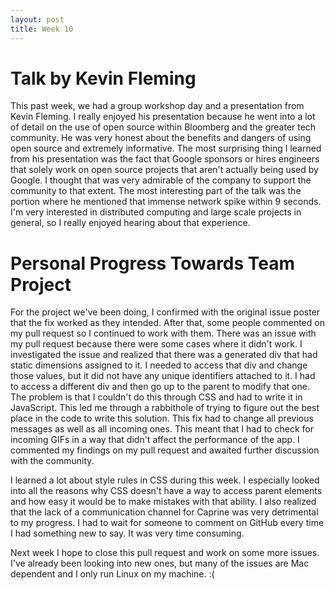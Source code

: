 ```yaml
---
layout: post
title: Week 10
---
```


# Talk by Kevin Fleming

This past week, we had a group workshop day and a presentation from Kevin Fleming. I really enjoyed his presentation because he went into a lot of detail on the use of open source within Bloomberg and the greater tech community. He was very honest about the benefits and dangers of using open source and extremely informative. The most surprising thing I learned from his presentation was the fact that Google sponsors or hires engineers that solely work on open source projects that aren't actually being used by Google. I thought that was very admirable of the company to support the community to that extent. The most interesting part of the talk was the portion where he mentioned that immense network spike within 9 seconds. I'm very interested in distributed computing and large scale projects in general, so I really enjoyed hearing about that experience.


# Personal Progress Towards Team Project

For the project we've been doing, I confirmed with the original issue poster that the fix worked as they intended. After that, some people commented on my pull request so I continued to work with them. There was an issue with my pull request because there were some cases where it didn't work. I investigated the issue and realized that there was a generated div that had static dimensions assigned to it. I needed to access that div and change those values, but it did not have any unique identifiers attached to it. I had to access a different div and then go up to the parent to modify that one. The problem is that I couldn't do this through CSS and had to write it in JavaScript. This led me through a rabbithole of trying to figure out the best place in the code to write this solution. This fix had to change all previous messages as well as all incoming ones. This meant that I had to check for incoming GIFs in a way that didn't affect the performance of the app. I commented my findings on my pull request and awaited further discussion with the community.

I learned a lot about style rules in CSS during this week. I especially looked into all the reasons why CSS doesn't have a way to access parent elements and how easy it would be to make mistakes with that ability. I also realized that the lack of a communication channel for Caprine was very detrimental to my progress. I had to wait for someone to comment on GitHub every time I had something new to say. It was very time consuming.


Next week I hope to close this pull request and work on some more issues. I've already been looking into new ones, but many of the issues are Mac dependent and I only run Linux on my machine. :(